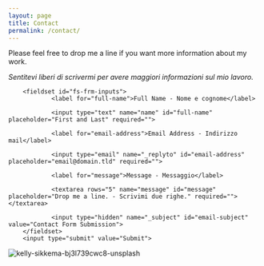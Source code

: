 ```yaml
---
layout: page
title: Contact
permalink: /contact/
---
```


Please feel free to drop me a line if you want more information about my work.

_Sentitevi liberi di scrivermi per avere maggiori informazioni sul mio lavoro._  



<form id="fs-frm" name="simple-contact-form" accept-charset="utf-8" action="https://formspree.io/f/xgeryypd" method="post">

        <fieldset id="fs-frm-inputs">  
                <label for="full-name">Full Name - Nome e cognome</label>  
                
                <input type="text" name="name" id="full-name" placeholder="First and Last" required="">  
                
                <label for="email-address">Email Address - Indirizzo mail</label>  
                
                <input type="email" name="_replyto" id="email-address" placeholder="email@domain.tld" required="">  
                
                <label for="message">Message - Messaggio</label>  
                
                <textarea rows="5" name="message" id="message" placeholder="Drop me a line. - Scrivimi due righe." required=""></textarea>   
                
                <input type="hidden" name="_subject" id="email-subject" value="Contact Form Submission">  
        </fieldset>   
        <input type="submit" value="Submit">  
</form>  



 
 
![kelly-sikkema-bj3l739cwc8-unsplash](https://user-images.githubusercontent.com/57620839/94664646-6d682f00-030b-11eb-894f-56618c6e798c.jpg)


